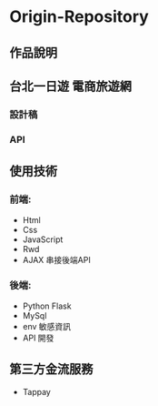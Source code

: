 # Origin-Repository
## 作品說明
## 台北一日遊 電商旅遊網
### 設計稿
### API
## 使用技術
### 前端:
* Html 
* Css 
* JavaScript
* Rwd
* AJAX 串接後端API
### 後端:
* Python Flask
* MySql
* env 敏感資訊
* API 開發

## 第三方金流服務
* Tappay
